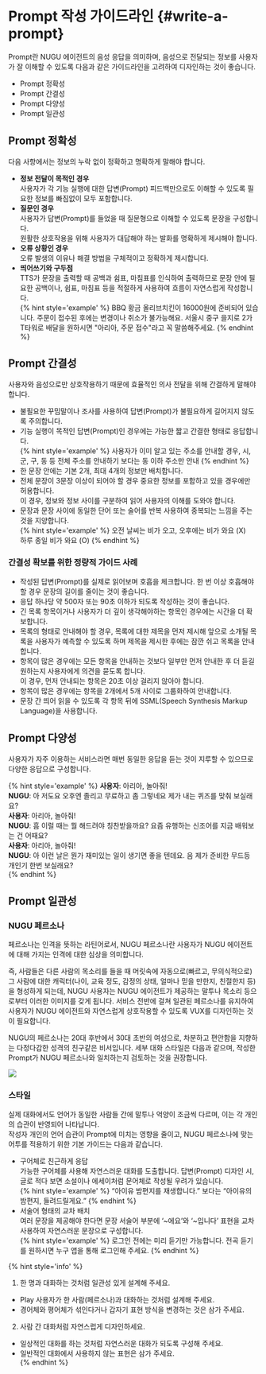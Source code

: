 Prompt 작성 가이드라인 {#write-a-prompt}
====================

Prompt란 NUGU 에이전트의 음성 응답을 의미하며, 음성으로 전달되는 정보를 사용자가 잘 이해할 수 있도록 다음과 같은 가이드라인을 고려하여 디자인하는 것이 좋습니다.

* Prompt 정확성
* Prompt 간결성
* Prompt 다양성
* Prompt 일관성

## Prompt 정확성
다음 사항에서는 정보의 누락 없이 정확하고 명확하게 말해야 합니다.

* **정보 전달이 목적인 경우**  
사용자가 각 기능 실행에 대한 답변(Prompt) 피드백만으로도 이해할 수 있도록 필요한 정보를 빠짐없이 모두 포함합니다.
* **질문인 경우**  
사용자가 답변(Prompt)를 들었을 때 질문형으로 이해할 수 있도록 문장을 구성합니다.  
원활한 상호작용을 위해 사용자가 대답해야 하는 발화를 명확하게 제시해야 합니다.
* **오류 상황인 경우**  
오류 발생의 이유나 해결 방법을 구체적이고 정확하게 제시합니다.
* **띄어쓰기와 구두점**  
TTS가 문장을 출력할 때 공백과 쉼표, 마침표를 인식하여 출력하므로 문장 안에 필요한 공백이나, 쉼표, 마침표 등을 적절하게 사용하여 흐름이 자연스럽게 작성합니다.  
{% hint style='example' %}
BBQ 황금 올리브치킨이 16000원에 준비되어 있습니다. 주문이 접수된 후에는 변경이나 취소가 불가능해요. 서울시 중구 을지로 2가 T타워로 배달을 원하시면 "아리아, 주문 접수"라고 꼭 말씀해주세요.
{% endhint %}


## Prompt 간결성

사용자와 음성으로만 상호작용하기 때문에 효율적인 의사 전달을 위해 간결하게 말해야 합니다.

* 불필요한 꾸밈말이나 조사를 사용하여 답변(Prompt)가 불필요하게 길어지지 않도록 주의합니다.
* 기능 실행이 목적인 답변(Prompt)인 경우에는 가능한 짧고 간결한 형태로 응답합니다.   
{% hint style='example' %}
사용자가 이미 알고 있는 주소를 안내할 경우, 시, 군, 구, 동 등 전체 주소를 안내하기 보다는 동 이하 주소만 안내
{% endhint %}
* 한 문장 안에는 기본 2개, 최대 4개의 정보만 배치합니다.
* 전체 문장이 3문장 이상이 되어야 할 경우 중요한 정보를 포함하고 있을 경우에만 허용합니다.   
이 경우, 정보와 정보 사이를 구분하여 읽어 사용자의 이해를 도와야 합니다.
* 문장과 문장 사이에 동일한 단어 또는 술어를 반복 사용하여 중복되는 느낌을 주는 것을 지양합니다.  
{% hint style='example' %}
오전 날씨는 비가 오고, 오후에는 비가 와요 (X)  <br>
하루 종일 비가 와요 (O)
{% endhint %}


### 간결성 확보를 위한 정량적 가이드 사례

* 작성된 답변(Prompt)를 실제로 읽어보며 호흡을 체크합니다. 한 번 이상 호흡해야 할 경우 문장의 길이를 줄이는 것이 좋습니다.
* 응답 하나당 약 500자 또는 90초 이하가 되도록 작성하는 것이 좋습니다.
* 긴 목록 항목이거나 사용자가 더 깊이 생각해야하는 항목인 경우에는 시간을 더 확보합니다.
* 목록의 형태로 안내해야 할 경우, 목록에 대한 제목을 먼저 제시해 앞으로 소개될 목록을 사용자가 예측할 수 있도록 하며 제목을 제시한 후에는 잠깐 쉬고 목록을 안내합니다.
* 항목이 많은 경우에는 모든 항목을 안내하는 것보다 일부만 먼저 안내한 후 더 듣길 원하는지 사용자에게 의견을 묻도록 합니다.  
이 경우, 먼저 안내되는 항목은 20초 이상 걸리지 않아야 합니다.
* 항목이 많은 경우에는 항목을 2개에서 5개 사이로 그룹화하여 안내합니다.
* 문장 간 띄어 읽을 수 있도록 각 항목 뒤에 SSML(Speech Synthesis Markup Language)을 사용합니다.

## Prompt 다양성

사용자가 자주 이용하는 서비스라면 매번 동일한 응답을 듣는 것이 지루할 수 있으므로 다양한 응답으로 구성합니다.

{% hint style='example' %}
**사용자**: 아리아, 놀아줘!  
**NUGU**: 아 저도요 오후엔 졸리고 무료하고 좀 그렇네요 제가 내는 퀴즈를 맞춰 보실래요?  
**사용자**: 아리아, 놀아줘!  
**NUGU**: 흠 이럴 때는 뭘 해드려야 칭찬받을까요? 요즘 유행하는 신조어를 지금 배워보는 건 어때요?  
**사용자**: 아리아, 놀아줘!  
**NUGU**: 아 이런 날은 뭔가 재미있는 일이 생기면 좋을 텐데요. 음 제가 준비한 무드등 개인기 한번 보실래요?  
{% endhint %}


## Prompt 일관성

### NUGU 페르소나

페르소나는 인격을 뜻하는 라틴어로서, NUGU 페르소나란 사용자가 NUGU 에이전트에 대해 가지는 인격에 대한 심상을 의미합니다. 

즉, 사람들은 다른 사람의 목소리를 들을 때 머릿속에 자동으로(빠르고, 무의식적으로) 그 사람에 대한 캐릭터(나이, 교육 정도, 감정의 상태, 얼마나 믿을 만한지, 친절한지 등)을 형성하게 되는데, NUGU 사용자는 NUGU 에이전트가 제공하는 말투나 목소리 등으로부터 이러한 이미지를 갖게 됩니다. 서비스 전반에 걸쳐 일관된 페르소나를 유지하여 사용자가 NUGU 에이전트와 자연스럽게 상호작용할 수 있도록 VUX를 디자인하는 것이 필요합니다.

NUGU의 페르소나는 20대 후반에서 30대 초반의 여성으로, 차분하고 편안함을 지향하는 다정다감한 성격의 친구같은 비서입니다. 세부 대화 스타일은 다음과 같으며, 작성한 Prompt가 NUGU 페르소나와 일치하는지 검토하는 것을 권장합니다.

![](/images/voice-service-design-guideline/ch2_24_01.png)

### 스타일

실제 대화에서도 언어가 동일한 사람들 간에 말투나 억양이 조금씩 다르며, 이는 각 개인의 습관이 반영되어 나타납니다.  
작성자 개인의 언어 습관이 Prompt에 미치는 영향을 줄이고, NUGU 페르소나에 맞는 어투를 적용하기 위한 기본 가이드는 다음과 같습니다.

* 구어체로 친근하게 응답  
가능한 구어체를 사용해 자연스러운 대화를 도출합니다. 답변(Prompt) 디자인 시, 글로 적다 보면 소설이나 에세이처럼 문어체로 작성될 우려가 있습니다.  
{% hint style='example' %}
“아이유 밤편지를 재생합니다.” 보다는 “아이유의 밤편지, 들려드릴게요.”
{% endhint %}
* 서술어 형태의 교차 배치  
여러 문장을 제공해야 한다면 문장 서술어 부분에 ‘~에요’와 ‘~입니다’ 표현을 교차 사용하여 자연스러운 문장으로 구성합니다.  
{% hint style='example' %}
로그인 전에는 미리 듣기만 가능합니다. 전곡 듣기를 원하시면 누구 앱을 통해 로그인해 주세요.
{% endhint %}


{% hint style='info' %}
1. 한 명과 대화하는 것처럼 일관성 있게 설계해 주세요.
  * Play 사용자가 한 사람(페르소나)과 대화하는 것처럼 설계해 주세요.
  * 경어체와 평어체가 섞인다거나 갑자기 표현 방식을 변경하는 것은 삼가 주세요.    
2. 사람 간 대화처럼 자연스럽게 디자인하세요.
  * 일상적인 대화를 하는 것처럼 자연스러운 대화가 되도록 구성해 주세요.
  * 일반적인 대화에서 사용하지 않는 표현은 삼가 주세요.  
{% endhint %}
